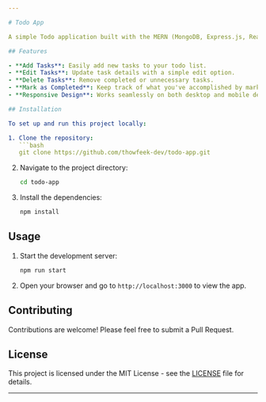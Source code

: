 ```yaml
---

# Todo App

A simple Todo application built with the MERN (MongoDB, Express.js, React.js, Node.js) stack.

## Features

- **Add Tasks**: Easily add new tasks to your todo list.
- **Edit Tasks**: Update task details with a simple edit option.
- **Delete Tasks**: Remove completed or unnecessary tasks.
- **Mark as Completed**: Keep track of what you've accomplished by marking tasks as completed.
- **Responsive Design**: Works seamlessly on both desktop and mobile devices.

## Installation

To set up and run this project locally:

1. Clone the repository:
   ```bash
   git clone https://github.com/thowfeek-dev/todo-app.git
   ```
2. Navigate to the project directory:
   ```bash
   cd todo-app
   ```
3. Install the dependencies:
   ```bash
   npm install
   ```

## Usage

1. Start the development server:
   ```bash
   npm run start
   ```
2. Open your browser and go to `http://localhost:3000` to view the app.

## Contributing

Contributions are welcome! Please feel free to submit a Pull Request.

## License

This project is licensed under the MIT License - see the [LICENSE](LICENSE) file for details.

---
```

